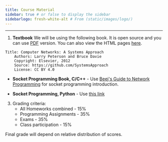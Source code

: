 ```yaml
---
title: Course Material
sidebar: true # or false to display the sidebar
sidebarlogo: fresh-white-alt # From (static/images/logo/)
---
```



____________________________________________


1. **Textbook**
    We will be using the following book. It is open source and you can use [PDF](https://github.com/SystemsApproach/book/releases/download/v6.1/book.pdf) version. You can also view the HTML pages [here](https://book.systemsapproach.org/).

```
Title: Computer Networks: A Systems Approach
    Authors: Larry Peterson and Bruce Davie
    Copyright: Elsevier, 2012
    Source: https://github.com/SystemsApproach
    License: CC BY 4.0
```
+ **Socket Programming Book, C/C++** - Use [Beej's Guide to Network Programming](https://beej.us/guide/bgnet/) for socket programming introduction.
* **Socket Programming, Python** -  Use [this link](https://docs.python.org/3/howto/sockets.html)


3. Grading criteria:
    * All Homeworks combined - 15%
    * Programming Assignments - 35%
    * Exams - 35%
    * Class participation - 15%

Final grade will depend on relative distribution of scores.

